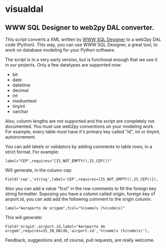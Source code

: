 visualdal
=========

WWW SQL Designer to web2py DAL converter.
-----------------------------------------

This script converts a XML written by [WWW SQL Designer](http://code.google.com/p/wwwsqldesigner/) to a web2py DAL code (Python). This way, you can use WWW SQL Designer, a great tool, to work on database modeling for your Python software.

The script is in a very early version, but is functional enough that we use it in our projects. Only a few datatypes are supported now: 

+ bit
+ date
+ datetime
+ decimal
+ int
+ mediumtext
+ tinyint
+ varchar

Also, column lengths are not supported and the script are completely not documented. You must use web2py conventions on your modeling work. For example, every table must have it's primary key called "id", int or tinyint, autoincrement.

You can add labels or validators by adding comments to table rows, in a strict format. For example:

    label="CEP",requires="[IS_NOT_EMPTY(),IS_CEP()]"

Will generate, in the column cep:

    Field('cep','string',label='CEP',requires=[IS_NOT_EMPTY(),IS_CEP()]),

Also you can add a value "fcol" in the row comments to fill the foreign key string formatter. Suposing you have a column called origin, foreign key of airport.id, you can add add the following comment to the origin column:

    label="Aeroporto de origem",fcol="%(name)s (%(code)s)"

This will generate:

    Field('origin',airport.id,label="Aeroporto de origem",requires=IS_IN_DB(db,'airport.id','%(name)s (%(code)s)'),

Feedback, suggestions and, of course, pull requests, are really welcome.



